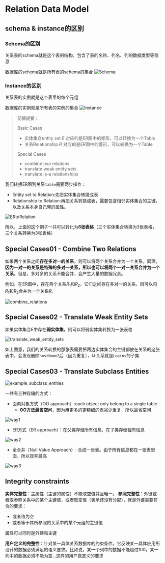 
# Relation Data Model

## schema & instance的区别
### Schema的区别
关系表的schema就是这个表的结构，包含了表的名称、列名、列的数据类型等信息

数据库的schema就是所有表的schema的集合
![Schema](./pics/Schema的区别.png)
### Instance的区别
关系表的实例就是这个表里的每个元组

数据库的实例就是所有表的实例的集合
![Instance](./pics/Instance的区别.png)

> 前情提要：
>
> Basic Cases
>
> + 实体集合entity set $E$ 对应的是ER图中的矩形，可以转换为一个Table
> + 关系Relationship $R$ 对应的是ER图中的菱形，可以转换为一个Table
>
> Special Cases
>
> + combine two relations
> + translate weak entity sets
> + translate is-a relationships

我们转换ER图到关系`table`需要两步操作：

+ Entity set to Relation:先把实体集合转换成表
+ Relationship to Relation:再把关系转换成表，需要包含相邻实体集合的主键，以及关系本身自己带的属性。

![ERtoRelation](./pics/ERtoRelation.png)

所以，上面的这个例子一共可以转化为**6张表格**（三个实体集合转换为3张表格，三个关系转换为3张表格）

## Special Cases01 - Combine Two Relations

如果两个关系之间**存在多对一的关系**，则可以将两个关系合并为一个关系。同理，**因为一对一的关系是特殊的多对一关系，所以也可以将两个一对一关系合并为一个关系**。但是，多对多的关系不能合并，会产生大量的数据冗余。

例如，在ER图中，存在两个关系$R_1$和$R_2$，它们之间存在多对一的关系，则可以将$R_1$和$R_2$合并为一个关系$R$。

![combine_relations](./pics/combine_relations.png)

## Special Cases02 - Translate Weak Entity Sets

如果实体集合$E$中存在**弱实体集**，则可以将弱实体集转换为一张表格

![translate_weak_entity_sets](./pics/translate_weak_entity_sets.png)

如上图意，我们的关系转换的那张表需要把两边实体集合的主键都放在关系的这张表中，会发现删除`hostName2`后（因为重复），`At`关系就是`Logins`的子集

## Special Cases03 - Translate Subclass Entities

![example_subclass_entities](./pics/ER_IsaExample.png)

一共有三种存储的方式：

+ 面向对象方式（OO approach）:each object only belong to a single table
  + **OO方法最省空间**，因为用更多的更精细的表减少重复，所以最省空间

![way1](./pics/way1.png)

+ ER方式（ER approach）：在父类存储所有信息，在子类存储独有信息

![way2](./pics/way2.png)

+ 全合并（Null Value Approach）: 合成一张表。由于所有信息都在一张表里面，所以效率最高

![way3](./pics/way3.png)

## Integrity constraints

**实体完整性**：主属性（主键的属性）不能取空值并且唯一。
**参照完整性**：外键或者取参照关系中的某个主键值，或者取空值（表示还没有分配），就是外键需要符合的要求：

+ 或者值为空
+ 或者等于其所参照的关系中的某个元组的主键值

属性可以同时是外建和主键

**用户定义的完整性**：针对某一具体关系数据库的约束条件。它反映某一具体应用所设计的数据必须满足的语义要求。比如说，某一个列中的数据不能超过100，某一列中的数据必须不能为空...这样的用户自定义的要求
